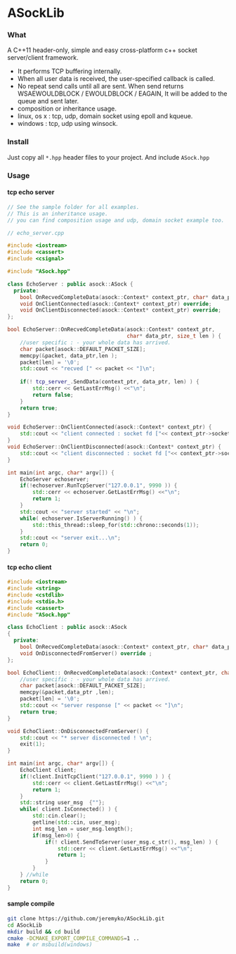 # ASockLib #

### What ###

A C++11 header-only, simple and easy cross-platform c++ socket server/client framework. 

- It performs TCP buffering internally.
- When all user data is received, the user-specified callback is called. 
- No repeat send calls until all are sent. When send returns WSAEWOULDBLOCK / EWOULDBLOCK / EAGAIN, It will be added to the queue and sent later.
- composition or inheritance usage.
- linux, os x : tcp, udp, domain socket using epoll and kqueue.
- windows : tcp, udp using winsock.


### Install ###

Just copy all `*.hpp` header files to your project. And include `ASock.hpp`

### Usage ###

#### tcp echo server ####


```cpp
// See the sample folder for all examples.  
// This is an inheritance usage.  
// you can find composition usage and udp, domain socket example too.

// echo_server.cpp

#include <iostream>
#include <cassert>
#include <csignal>

#include "ASock.hpp"

class EchoServer : public asock::ASock {
  private:
    bool OnRecvedCompleteData(asock::Context* context_ptr, char* data_ptr, size_t len ) override;
    void OnClientConnected(asock::Context* context_ptr) override;
    void OnClientDisconnected(asock::Context* context_ptr) override; 
};

bool EchoServer::OnRecvedCompleteData(asock::Context* context_ptr, 
                                      char* data_ptr, size_t len ) {
    //user specific : - your whole data has arrived.
    char packet[asock::DEFAULT_PACKET_SIZE];
    memcpy(&packet, data_ptr,len );
    packet[len] = '\0';
    std::cout << "recved [" << packet << "]\n";
    
    if(! tcp_server_.SendData(context_ptr, data_ptr, len) ) {
        std::cerr << GetLastErrMsg() <<"\n"; 
        return false;
    }
    return true;
}

void EchoServer::OnClientConnected(asock::Context* context_ptr) {
    std::cout << "client connected : socket fd ["<< context_ptr->socket <<"]\n";
}
void EchoServer::OnClientDisconnected(asock::Context* context_ptr) {
    std::cout << "client disconnected : socket fd ["<< context_ptr->socket <<"]\n";
}

int main(int argc, char* argv[]) {
    EchoServer echoserver; 
    if(!echoserver.RunTcpServer("127.0.0.1", 9990 )) {
        std::cerr << echoserver.GetLastErrMsg() <<"\n"; 
        return 1;
    }
    std::cout << "server started" << "\n";
    while( echoserver.IsServerRunning() ) {
		std::this_thread::sleep_for(std::chrono::seconds(1));
    }
    std::cout << "server exit...\n";
    return 0;
}

```

#### tcp echo client ####

```cpp
#include <iostream>
#include <string>
#include <cstdlib>
#include <stdio.h>
#include <cassert>
#include "ASock.hpp"

class EchoClient : public asock::ASock
{
  private:
    bool OnRecvedCompleteData(asock::Context* context_ptr, char* data_ptr, size_t len) override; 
    void OnDisconnectedFromServer() override ; 
};

bool EchoClient:: OnRecvedCompleteData(asock::Context* context_ptr, char* data_ptr, size_t len) {
    //user specific : - your whole data has arrived.
    char packet[asock::DEFAULT_PACKET_SIZE];
    memcpy(&packet,data_ptr ,len);
    packet[len] = '\0';
    std::cout << "server response [" << packet << "]\n";
    return true;
}

void EchoClient::OnDisconnectedFromServer() {
    std::cout << "* server disconnected ! \n";
    exit(1);
}

int main(int argc, char* argv[]) {
    EchoClient client;
    if(!client.InitTcpClient("127.0.0.1", 9990 ) ) {
        std::cerr << client.GetLastErrMsg() <<"\n"; 
        return 1;
    }
    std::string user_msg  {""}; 
    while( client.IsConnected() ) {
        std::cin.clear();
        getline(std::cin, user_msg); 
        int msg_len = user_msg.length();
        if(msg_len>0) {
            if(! client.SendToServer(user_msg.c_str(), msg_len) ) {
                std::cerr << client.GetLastErrMsg() <<"\n"; 
                return 1;
            }
        }
    } //while
    return 0;
}
```

#### sample compile ####

```sh
git clone https://github.com/jeremyko/ASockLib.git
cd ASockLib
mkdir build && cd build 
cmake -DCMAKE_EXPORT_COMPILE_COMMANDS=1 ..
make  # or msbuild(windows)
```
```

